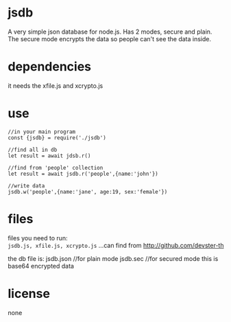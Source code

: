 # jsdb
A very simple json database for node.js. Has 2 modes, secure and plain. The secure mode encrypts the data so people can't see the data inside.

# dependencies
it needs the xfile.js and xcrypto.js

# use
    //in your main program
    const {jsdb} = require('./jsdb')

    //find all in db
    let result = await jdsb.r()

    //find from 'people' collection
    let result = await jsdb.r('people',{name:'john'})

    //write data
    jsdb.w('people',{name:'jane', age:19, sex:'female'})


# files
files you need to run:  
    `jsdb.js, xfile.js, xcrypto.js` ...can find from http://github.com/devster-th

the db file is:
    jsdb.json //for plain mode
    jsdb.sec //for secured mode this is base64 encrypted data


# license
none
